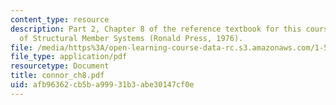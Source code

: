 ```yaml
---
content_type: resource
description: Part 2, Chapter 8 of the reference textbook for this course, Analysis
  of Structural Member Systems (Ronald Press, 1976).
file: /media/https%3A/open-learning-course-data-rc.s3.amazonaws.com/1-571-structural-analysis-and-control-spring-2004/afb96362cb5ba99931b3abe30147cf0e_connor_ch8.pdf
file_type: application/pdf
resourcetype: Document
title: connor_ch8.pdf
uid: afb96362-cb5b-a999-31b3-abe30147cf0e
---
```


